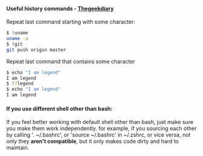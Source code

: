 #### Useful history commands - [Thegeekdiary](https://www.thegeekdiary.com/unix-linux-examples-of-bash-history-command-you-may-have-never-used/)
Repeat last command starting with some character:
```bash
$ !uname
uname -a
$ !git
git push origin master
```
Repeat last command that contains some character
```bash
$ echo "I am legend"
I am legend
$ !?legend
$ echo "I am legend"
I am legend
```

#### If you use different shell other than bash:
If you feel better working with default shell other than bash, just make sure you make them work independently.
for example, if you sourcing each other by calling '. ~/.bashrc', or  'source ~/.bashrc' in ~/.zshrc, or vice versa,
not only they **aren't compatible**, but it only makes code dirty and hard to maintain.


